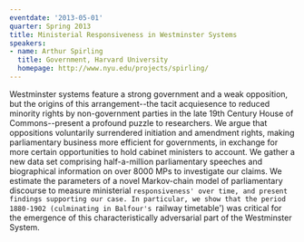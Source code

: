 ```yaml
---
eventdate: '2013-05-01'
quarter: Spring 2013
title: Ministerial Responsiveness in Westminster Systems
speakers:
- name: Arthur Spirling
  title: Government, Harvard University
  homepage: http://www.nyu.edu/projects/spirling/
---
```

Westminster systems feature a strong government and a weak opposition, but the origins of this arrangement--the tacit acquiesence to reduced minority rights by non-government parties in the late 19th Century House of Commons--present a profound puzzle to researchers. We argue that oppositions voluntarily surrendered initiation and amendment rights, making parliamentary business more efficient for governments, in exchange for more certain opportunities to hold cabinet ministers to account. We gather a new data set comprising half-a-million parliamentary speeches and biographical information on over 8000 MPs to investigate our claims. We estimate the parameters of a novel Markov-chain model of parliamentary discourse to measure ministerial `responsiveness' over time, and present findings supporting our case. In particular, we show that the period 1880­-1902 (culminating in Balfour's `railway timetable') was critical for the emergence of this characteristically adversarial part of the Westminster System.